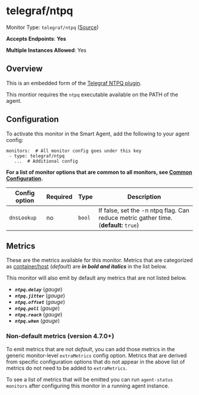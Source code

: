 
<!--- Generated by to-integrations-repo script in Smart Agent repo, DO NOT MODIFY HERE --->
<!--- GENERATED BY gomplate from scripts/docs/templates/monitor-page.md.tmpl --->

# telegraf/ntpq

Monitor Type: `telegraf/ntpq` ([Source](https://github.com/signalfx/signalfx-agent/tree/main/pkg/monitors/telegraf/monitors/ntpq))

**Accepts Endpoints**: **Yes**

**Multiple Instances Allowed**: Yes

## Overview

This is an embedded form of the [Telegraf NTPQ
plugin](https://github.com/influxdata/telegraf/tree/master/plugins/inputs/ntpq).

This montior requires the `ntpq` executable available on the PATH of the agent.


## Configuration

To activate this monitor in the Smart Agent, add the following to your
agent config:

```
monitors:  # All monitor config goes under this key
 - type: telegraf/ntpq
   ...  # Additional config
```

**For a list of monitor options that are common to all monitors, see [Common
Configuration](../monitor-config.html#common-configuration).**


| Config option | Required | Type | Description |
| --- | --- | --- | --- |
| `dnsLookup` | no | `bool` | If false, set the -n ntpq flag. Can reduce metric gather time. (**default:** `true`) |


## Metrics

These are the metrics available for this monitor.
Metrics that are categorized as
[container/host](https://docs.signalfx.com/en/latest/admin-guide/usage.html#about-custom-bundled-and-high-resolution-metrics)
(*default*) are ***in bold and italics*** in the list below.

This monitor will also emit by default any metrics that are not listed below.


 - ***`ntpq.delay`*** (*gauge*)<br>
 - ***`ntpq.jitter`*** (*gauge*)<br>
 - ***`ntpq.offset`*** (*gauge*)<br>
 - ***`ntpq.poll`*** (*gauge*)<br>
 - ***`ntpq.reach`*** (*gauge*)<br>
 - ***`ntpq.when`*** (*gauge*)<br>

### Non-default metrics (version 4.7.0+)

To emit metrics that are not _default_, you can add those metrics in the
generic monitor-level `extraMetrics` config option.  Metrics that are derived
from specific configuration options that do not appear in the above list of
metrics do not need to be added to `extraMetrics`.

To see a list of metrics that will be emitted you can run `agent-status
monitors` after configuring this monitor in a running agent instance.



